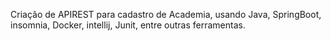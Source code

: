 Criação de APIREST para cadastro de Academia, usando Java, SpringBoot, insomnia, Docker, intellij, Junit, entre outras ferramentas.

